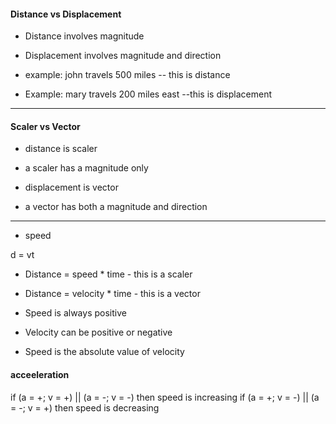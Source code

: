 #### Distance vs Displacement

* Distance involves magnitude
* Displacement involves magnitude and direction

* example: john travels 500 miles -- this is distance
* Example: mary travels 200 miles east --this is displacement

***

#### Scaler vs Vector

* distance is scaler
* a scaler has a magnitude only

* displacement is vector
* a vector has both a magnitude and direction

***

* speed

d = vt

* Distance = speed * time - this is a scaler

* Distance = velocity * time - this is a vector

* Speed is always positive

* Velocity can be positive or negative

* Speed is the absolute value of velocity

#### acceeleration

if (a = +; v = +) || (a = -; v = -) then speed is increasing
if (a = +; v = -) || (a = -; v = +) then speed is decreasing
